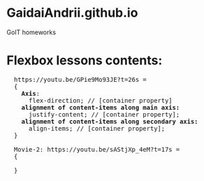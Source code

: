 # GaidaiAndrii.github.io  
GoIT homeworks

# Flexbox lessons contents:

<pre>  <a src="https://youtu.be/GPie9Mo93JE?t=26s">https://youtu.be/GPie9Mo93JE?t=26s = 
  {
    <b>Axis</b>: 
      flex-direction; // [container property]
    <b>alignment of content-items along main axis:</b>
      justify-content; // [container property];
    <b>alignment of content-items along secondary axis:</b>
      align-items; // [container property];
  }
  
  Movie-2: https://youtu.be/sAStjXp_4eM?t=17s = 
  {
    
  }
</pre>
